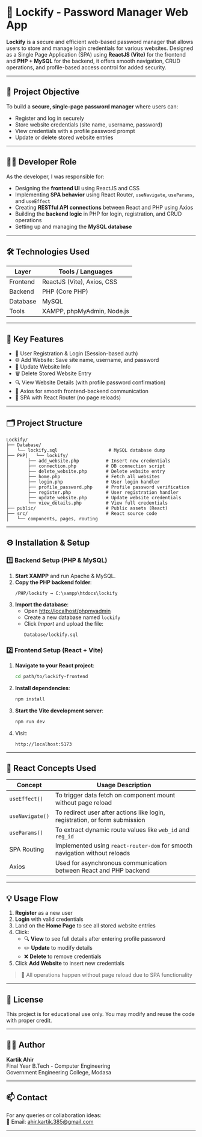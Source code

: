 # 🔐 Lockify - Password Manager Web App

**Lockify** is a secure and efficient web-based password manager that allows users to store and manage login credentials for various websites. Designed as a Single Page Application (SPA) using **ReactJS (Vite)** for the frontend and **PHP + MySQL** for the backend, it offers smooth navigation, CRUD operations, and profile-based access control for added security.

---

## 📌 Project Objective

To build a **secure, single-page password manager** where users can:

- Register and log in securely
- Store website credentials (site name, username, password)
- View credentials with a profile password prompt
- Update or delete stored website entries

---

## 🧑‍💻 Developer Role

As the developer, I was responsible for:

- Designing the **frontend UI** using ReactJS and CSS
- Implementing **SPA behavior** using React Router, `useNavigate`, `useParams`, and `useEffect`
- Creating **RESTful API connections** between React and PHP using Axios
- Building the **backend logic** in PHP for login, registration, and CRUD operations
- Setting up and managing the **MySQL database**

---

## 🛠 Technologies Used

| Layer    | Tools / Languages          |
| -------- | -------------------------- |
| Frontend | ReactJS (Vite), Axios, CSS |
| Backend  | PHP (Core PHP)             |
| Database | MySQL                      |
| Tools    | XAMPP, phpMyAdmin, Node.js |

---

## 🧩 Key Features

- 🔐 User Registration & Login (Session-based auth)
- 🌐 Add Website: Save site name, username, and password
- 📝 Update Website Info
- 🗑️ Delete Stored Website Entry
- 🔍 View Website Details (with profile password confirmation)
- 📡 Axios for smooth frontend-backend communication
- 🧭 SPA with React Router (no page reloads)

---

## 🗂️ Project Structure

```
Lockify/
├── Database/
│   └── lockify.sql                   # MySQL database dump
├── PHP│   └── lockify/
│       ├── add_website.php          # Insert new credentials
│       ├── connection.php           # DB connection script
│       ├── delete_website.php       # Delete website entry
│       ├── home.php                 # Fetch all websites
│       ├── login.php                # User login handler
│       ├── profile_password.php     # Profile password verification
│       ├── register.php             # User registration handler
│       ├── update_website.php       # Update website credentials
│       └── view_details.php         # View full credentials
├── public/                          # Public assets (React)
├── src/                             # React source code
│   └── components, pages, routing
```

---

## ⚙️ Installation & Setup

### 1️⃣ Backend Setup (PHP & MySQL)

1. **Start XAMPP** and run Apache & MySQL.
2. **Copy the PHP backend folder**:
   ```
   /PHP/lockify → C:\xampp\htdocs\lockify
   ```
3. **Import the database**:
   - Open [http://localhost/phpmyadmin](http://localhost/phpmyadmin)
   - Create a new database named `lockify`
   - Click _Import_ and upload the file:
     ```
     Database/lockify.sql
     ```

### 2️⃣ Frontend Setup (React + Vite)

1. **Navigate to your React project**:
   ```bash
   cd path/to/lockify-frontend
   ```
2. **Install dependencies**:
   ```bash
   npm install
   ```
3. **Start the Vite development server**:
   ```bash
   npm run dev
   ```
4. Visit:
   ```
   http://localhost:5173
   ```

---

## 🧠 React Concepts Used

| Concept         | Usage Description                                                           |
| --------------- | --------------------------------------------------------------------------- |
| `useEffect()`   | To trigger data fetch on component mount without page reload                |
| `useNavigate()` | To redirect user after actions like login, registration, or form submission |
| `useParams()`   | To extract dynamic route values like `web_id` and `reg_id`                  |
| SPA Routing     | Implemented using `react-router-dom` for smooth navigation without reloads  |
| Axios           | Used for asynchronous communication between React and PHP backend           |

---

## 💡 Usage Flow

1. **Register** as a new user
2. **Login** with valid credentials
3. Land on the **Home Page** to see all stored website entries
4. Click:
   - 🔍 **View** to see full details after entering profile password
   - ✏️ **Update** to modify details
   - ❌ **Delete** to remove credentials
5. Click **Add Website** to insert new credentials

> 🔁 All operations happen without page reload due to SPA functionality

---

## 📄 License

This project is for educational use only. You may modify and reuse the code with proper credit.

---

## 🙋‍♂️ Author

**Kartik Ahir**  
Final Year B.Tech - Computer Engineering  
Government Engineering College, Modasa

---

## 📫 Contact

For any queries or collaboration ideas:  
📧 Email: ahir.kartik.385@gmail.com

---
